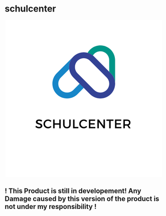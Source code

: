 # schulcenter
<p align="center">
<img class="center" src="/assets/logo.png"/> 

<h2>
  ! This Product is still in developement! Any Damage caused by this version of the product is not under my responsibility !
</h2>
</p>
